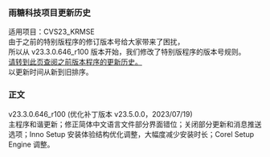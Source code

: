 ### 雨糖科技项目更新历史
适用项目：CVS23_KRMSE<br>
由于之前的特别版程序的修订版本号给大家带来了困扰，<br>
所以从 v23.3.0.646_r100 版本开始，我们修改了特别版程序的版本号规则。<br>
[请转到此页查阅之前版本程序的更新历史。](https://github.com/RainCandyTech/RCProject_UpdateHistory/blob/main/CVS23_KRMSE_Legacy.md)<br>
以更新时间从新到旧排序。
### 正文
v23.3.0.646_r100 (优化补丁版本 v23.5.0.0，2023/07/19)<br>
主程序和谐更新；修正简体中文语言文件部分界面错位；关闭部分更新和消息推送选项；Inno Setup 安装体验结构优化调整，大幅度减少安装时长；Corel Setup Engine 调整。
